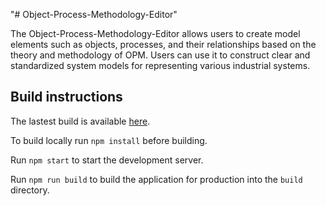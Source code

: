 "# Object-Process-Methodology-Editor" 

The Object-Process-Methodology-Editor allows users to create model elements such as objects, processes, and their relationships based on the theory and methodology of OPM. Users can use it to construct clear and standardized system models for representing various industrial systems.

## Build instructions
The lastest build is available [here](https://www.opmodel.cn/).

To build locally run `npm install` before building.

Run `npm start` to start the development server.

Run `npm run build` to build the application for production into the `build` directory.